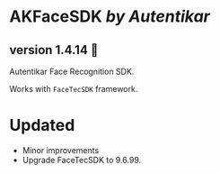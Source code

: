 # AKFaceSDK *by Autentikar*
## version 1.4.14 :rocket:

Autentikar Face Recognition SDK. 

Works with `FaceTecSDK` framework.

# Updated
* Minor improvements
* Upgrade FaceTecSDK to 9.6.99.
